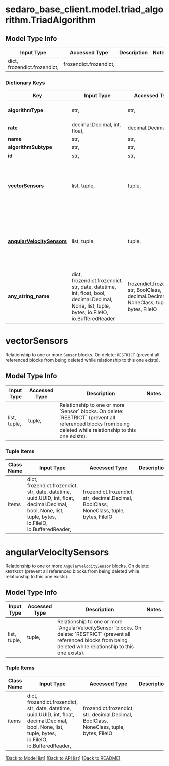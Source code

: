 # sedaro_base_client.model.triad_algorithm.TriadAlgorithm

## Model Type Info
Input Type | Accessed Type | Description | Notes
------------ | ------------- | ------------- | -------------
dict, frozendict.frozendict,  | frozendict.frozendict,  |  | 

### Dictionary Keys
Key | Input Type | Accessed Type | Description | Notes
------------ | ------------- | ------------- | ------------- | -------------
**algorithmType** | str,  | str,  |  | must be one of ["ATTITUDE_DETERMINATION", ] 
**rate** | decimal.Decimal, int, float,  | decimal.Decimal,  |  | 
**name** | str,  | str,  |  | 
**algorithmSubtype** | str,  | str,  |  | must be one of ["TRIAD", ] 
**id** | str,  | str,  |  | [optional] 
**[vectorSensors](#vectorSensors)** | list, tuple,  | tuple,  | Relationship to one or more &#x60;Sensor&#x60; blocks. On delete: &#x60;RESTRICT&#x60; (prevent all referenced blocks from being deleted while relationship to this one exists). | [optional] 
**[angularVelocitySensors](#angularVelocitySensors)** | list, tuple,  | tuple,  | Relationship to one or more &#x60;AngularVelocitySensor&#x60; blocks. On delete: &#x60;RESTRICT&#x60; (prevent all referenced blocks from being deleted while relationship to this one exists). | [optional] 
**any_string_name** | dict, frozendict.frozendict, str, date, datetime, int, float, bool, decimal.Decimal, None, list, tuple, bytes, io.FileIO, io.BufferedReader | frozendict.frozendict, str, BoolClass, decimal.Decimal, NoneClass, tuple, bytes, FileIO | any string name can be used but the value must be the correct type | [optional]

# vectorSensors

Relationship to one or more `Sensor` blocks. On delete: `RESTRICT` (prevent all referenced blocks from being deleted while relationship to this one exists).

## Model Type Info
Input Type | Accessed Type | Description | Notes
------------ | ------------- | ------------- | -------------
list, tuple,  | tuple,  | Relationship to one or more &#x60;Sensor&#x60; blocks. On delete: &#x60;RESTRICT&#x60; (prevent all referenced blocks from being deleted while relationship to this one exists). | 

### Tuple Items
Class Name | Input Type | Accessed Type | Description | Notes
------------- | ------------- | ------------- | ------------- | -------------
items | dict, frozendict.frozendict, str, date, datetime, uuid.UUID, int, float, decimal.Decimal, bool, None, list, tuple, bytes, io.FileIO, io.BufferedReader,  | frozendict.frozendict, str, decimal.Decimal, BoolClass, NoneClass, tuple, bytes, FileIO |  | 

# angularVelocitySensors

Relationship to one or more `AngularVelocitySensor` blocks. On delete: `RESTRICT` (prevent all referenced blocks from being deleted while relationship to this one exists).

## Model Type Info
Input Type | Accessed Type | Description | Notes
------------ | ------------- | ------------- | -------------
list, tuple,  | tuple,  | Relationship to one or more &#x60;AngularVelocitySensor&#x60; blocks. On delete: &#x60;RESTRICT&#x60; (prevent all referenced blocks from being deleted while relationship to this one exists). | 

### Tuple Items
Class Name | Input Type | Accessed Type | Description | Notes
------------- | ------------- | ------------- | ------------- | -------------
items | dict, frozendict.frozendict, str, date, datetime, uuid.UUID, int, float, decimal.Decimal, bool, None, list, tuple, bytes, io.FileIO, io.BufferedReader,  | frozendict.frozendict, str, decimal.Decimal, BoolClass, NoneClass, tuple, bytes, FileIO |  | 

[[Back to Model list]](../../README.md#documentation-for-models) [[Back to API list]](../../README.md#documentation-for-api-endpoints) [[Back to README]](../../README.md)

